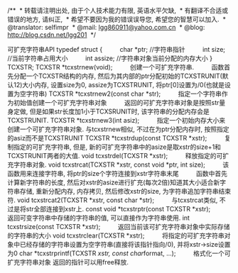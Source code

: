 /**
 * 转载请注明出处, 由于个人技术能力有限, 英语水平欠缺,
 * 有翻译不合适或错误的地方, 请纠正,
 * 希望不要因为我的错误误导您, 希望您的智慧可以加入.
 * @translator: selfimpr
 * @mail: lgg860911@yahoo.com.cn
 * @blog: http://blog.csdn.net/lgg201
 */
 

可扩充字符串API
typedef struct {
         char
*ptr; //字符串指针
         int
size; //当前字符串占用大小
         int
assize; //字符串对象当前分配的内存大小
} TCXSTR;
TCXSTR *tcxstrnew(void);
         创建一个可扩充字符串.
         函数首先分配一个TCXSTR结构的内存, 然后为其内部的ptr分配初始的TCXSTRUNIT(默认12)大小内存, 设置size为0, assize为TCXSTRUNIT, 将ptr[0]设置为/0(也就是设置为空字符串)
TCXSTR *tcxstrnew2(const char *str);
         指定一个字符串作为初始值创建一个可扩充字符串对象
         返回的可扩充字符串对象是按照str量身定做, 但是如果str长度加1小于TCXSRUNIT时, 该字符串的分配内存会是TCXSTRUNIT.
TCXSTR *tcxstrnew3(int asiz);
         指定一个初始内存大小来创建一个可扩充字符串对象.
与tcxstrnew相似, 不过在为ptr分配内存时, 按照指定的asiz而不是TCXSTRUNIT
TCXSTR *tcxstrdup(const TCXSTR *xstr);
         复制指定的可扩充字符串, 但是, 新的可扩充字符串中的asize是取xstr的size+1和TCXSTRUNIT两者的大值.
void tcxstrdel(TCXSTR *xstr);
         释放指定的可扩充字符串对象.
void tcxstrcat(TCXSTR *xstr, const void
*ptr, int size);
         该函数用来连接字符串, 将ptr的size个字符连接到xstr字符串末尾
         函数中首先计算新字符串的长度, 然后对xstr的asize进行扩充(每次2倍)知道其大小适合新字符串存储, 重新分配内存, 内存拷贝, 然后修改xstr的size, 为字符串追加字符串结束符.
void tcxstrcat2(TCXSTR *xstr, const char
*str);
         与tcxstrcat类似, 不过是将str全部连接到xstr上.
const void *tcxstrptr(const TCXSTR *xstr);
         返回可变字符串中存储的字符串的值, 可以直接作为字符串使用.
int tcxstrsize(const TCXSTR *xstr);
         返回当前该可扩充字符串对象中实际存储的字符串的大小
void tcxstrclear(TCXSTR *xstr);
         将指定的可扩充字符串对象中已经存储的字符串设置为空字符串(直接将该指针指向/0), 并将xstr->size设置为0
char *tcxstrprintf(TCXSTR *xstr, const
char*format, …);
         格式化一个可扩充字符串对象
返回的指针可以用free释放.
 
